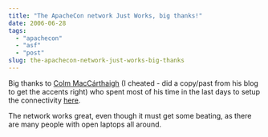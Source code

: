 ```yaml
---
title: "The ApacheCon network Just Works, big thanks!"
date: 2006-06-28
tags: 
  - "apachecon"
  - "asf"
  - "post"
slug: the-apachecon-network-just-works-big-thanks
---
```


Big thanks to [Colm MacCárthaigh](http://www.stdlib.net/~colmmacc/2006/06/27/apachecon-days-1-of-2-and-more/) (I cheated - did a copy/past from his blog to get the accents right) who spent most of his time in the last days to setup the connectivity [here](http://www.eu.apachecon.com/).

The network works great, even though it must get some beating, as there are many people with open laptops all around.
